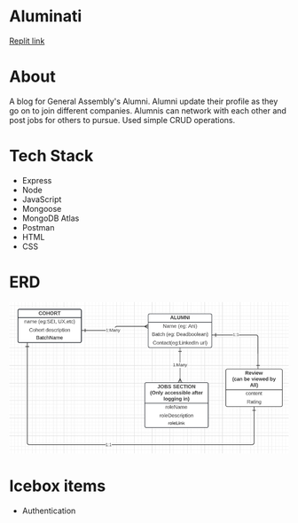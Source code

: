 # Aluminati
[Replit link](https://replit.com/join/ivywwcbytr-ani0104)

# About
A blog for General Assembly's Alumni. Alumni update their profile as they go on to join different companies. Alumnis can network with each other and post jobs for others to pursue.
Used simple CRUD operations.

# Tech Stack
* Express
* Node
* JavaScript
* Mongoose
* MongoDB Atlas
* Postman
* HTML
* CSS

# ERD
![ERD](/public/images/aluminati%20erd.png)

# Icebox items
* Authentication
